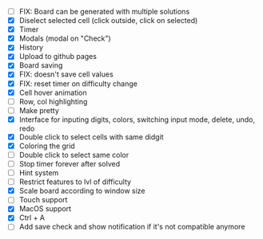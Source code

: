 - [ ] FIX: Board can be generated with multiple solutions
- [x] Diselect selected cell (click outside, click on selected)
- [x] Timer
- [x] Modals (modal on "Check")
- [x] History
- [x] Upload to github pages
- [x] Board saving
- [x] FIX: doesn't save cell values
- [x] FIX: reset timer on difficulty change
- [x] Cell hover animation
- [ ] Row, col highlighting
- [ ] Make pretty
- [x] Interface for inputing digits, colors, switching input mode, delete, undo, redo
- [x] Double click to select cells with same didgit
- [x] Coloring the grid
- [ ] Double click to select same color
- [ ] Stop timer forever after solved
- [ ] Hint system
- [ ] Restrict features to lvl of difficulty
- [x] Scale board according to window size
- [ ] Touch support
- [x] MacOS support
- [x] Ctrl + A
- [ ] Add save check and show notification if it's not compatible anymore
